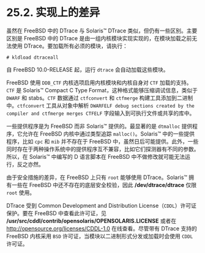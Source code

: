 # 25.2. 实现上的差异

虽然在 FreeBSD 中的 DTrace 与 Solaris™ DTrace 类似，但仍有一些区别。主要区别是 FreeBSD 中的 DTrace 是由一组内核模块实现实现的，在模块加载之前无法使用 DTrace。要加载所有必须的模块，请执行：

```
# kldload dtraceall
```

自 FreeBSD 10.0-RELEASE 起，运行 `dtrace` 会自动加载这些模块。

FreeBSD 使用 `DDB_CTF` 内核选项启用内核模块和内核自身对 `CTF` 加载的支持。`CTF` 是 Solaris™ Compact C Type Format，这种格式能够压缩调试信息，类似于 `DWARF` 和 stabs。`CTF` 数据通过 `ctfconvert` 和 `ctfmerge` 构建工具添加到二进制中。`ctfconvert` 工具从对象中解析 `DWARFELF debug sections created by the compiler and ctfmerge merges CTFELF` 字段输入到可执行文件或共享的库中。

一些提供程序是为 FreeBSD 而非 Solaris™ 提供的。最显著的是 `dtmalloc` 提供程序，它允许在 FreeBSD 内核中通过类型追踪 `malloc()`。Solaris™ 中的一些提供程序，比如 `cpc` 和 `mib` 并不存在于 FreeBSD 中，虽然日后可能提供。此外，一些同时存在于两种操作系统中的提供程序互不兼容，比如它们探测器有不同的参数。所以，在 Solaris™ 中编写的 D 语言脚本在 FreeBSD 中不做修改就可能无法运行，反之亦然。

由于安全措施的差异，在 FreeBSD 上只有 `root` 能够使用 DTrace。Solaris™ 拥有一些在 FreeBSD 中还不存在的底层安全校验，因此 **/dev/dtrace/dtrace** 仅限 `root` 使用。

DTrace 受到 Common Development and Distribution License（`CDDL`）许可证保护。要在 FreeBSD 中查看此许可证，见 **/usr/src/cddl/contrib/opensolaris/OPENSOLARIS.LICENSE** 或者在 <http://opensource.org/licenses/CDDL-1.0> 在线查看。尽管带有 DTrace 支持的 FreeBSD 内核采用 `BSD` 许可证，当模块以二进制形式分发或加载时会使用 `CDDL` 许可证。
